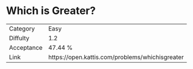 # Which is Greater?

<table>
    <tr>
        <td>Category</td>
        <td>Easy</td>
    </tr>
    <tr>
        <td>Diffulty</td>
        <td>1.2</td>
    </tr>
    <tr>
        <td>Acceptance</td>
        <td>47.44 %</td>
    </tr>
    <tr>
        <td>Link</td>
        <td>https://open.kattis.com/problems/whichisgreater</td>
    </tr>
</table>